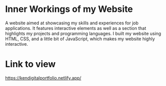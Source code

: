 # Inner Workings of my Website
A website aimed at showcasing my skills and experiences for job applications. It features interactive elements as well as a section that highlights my projects and programming languages. I built my website using HTML, CSS, and a little bit of JavaScript, which makes my website highly interactive.

# Link to view
https://kendigitalportfolio.netlify.app/
